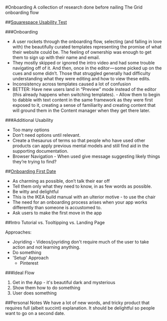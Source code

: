 #Onboarding
A collection of research done before nailing The Grid onboarding flow

##[Squarespace Usability Test](https://medium.com/@__smp/squarespace-a-guerilla-usability-test-c5f70b708b82#.3snab7q1j)

###Onboarding
- A user rockets through the onboarding flow, selecting (and falling in love with) the beautifully curated templates representing the promise of what their website could be. The feeling of ownership was enough to get them to sign up with their name and email.
- They mostly skipped or ignored the intro video and had some trouble navigating off of it. And then, once in the editor — some picked up on the cues and some didn’t. Those that struggled generally had difficulty understanding what they were editing and how to view these edits.
- Inconsistency across templates caused a lot of confusion
- BETTER: Have new users land in “Preview” mode instead of the editor (this already happens when switching templates). - Allow them to begin to dabble with text content in the same framework as they were first exposed to it, creating a sense of familiarity and creating content that will ground them in the Content manager when they get there later.

###Additional Usability
- Too many options
- Don’t need options until relevant.
- Create a thesaurus of terms so that people who have used other products can apply previous mental models and still  find aid in the supporting documentation.
- Browser Navigation - When used give message suggesting likely things they’re trying to find?  



##[Onboarding First Date](http://www.dtelepathy.com/blog/design/ux-flows-onboarding)

- As charming as possible, don’t talk their ear off
- Tell them only what they need to know, in as few words as possible.
- Be witty and delightful
- This is the IKEA build manual with an ulterior motive - to use the chair
- The need for an onboarding process arises when your app works differently than someone is accustomed to. 
- Ask users to make the first move in the app




##Intro Tutorial vs. Tooltipping vs. Landing Page 

Approaches:
- Joyriding - Videos/joyriding don't require much of the user to take action and not learning anything.
- Do something
- 'Setup' Approach
  - Pinterest




###Ideal Flow
1. Get in the App - it's beautiful dark and mysterious
2. Show them how to do something 
3. User does something



##Personal Notes
We have a lot of new words, and tricky product that requires full (albeit succint) explanation.
It should be delightful so people want to go on a second date.